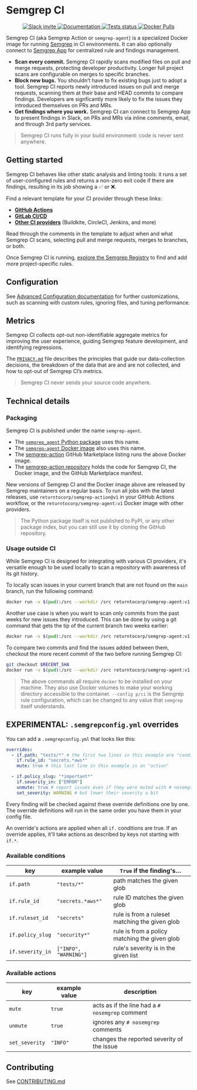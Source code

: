 # Semgrep CI

<p align="center">
  <a href="https://r2c.dev/slack">
      <img src="https://img.shields.io/badge/Slack-700%2B%20members-black" alt="Slack invite" />
  </a>
  <a href="https://semgrep.dev/docs/semgrep-ci/">
      <img src="https://img.shields.io/badge/docs-semgrep.dev-purple" alt="Documentation" />
  </a>
  <a href="https://github.com/returntocorp/semgrep-action/actions/workflows/test.yml">
      <img src="https://github.com/returntocorp/semgrep-action/actions/workflows/test.yml/badge.svg" alt="Tests status" />
  </a>
  <a href="https://hub.docker.com/r/returntocorp/semgrep-agent">
    <img alt="Docker Pulls" src="https://img.shields.io/docker/pulls/returntocorp/semgrep-agent">
  </a>
</p>

Semgrep CI (aka Semgrep Action or `semgrep-agent`) is a specialized Docker image for running [Semgrep](https://github.com/returntocorp/semgrep) in CI environments. It can also optionally connect to [Semgrep App](https://semgrep.dev/login) for centralized rule and findings management.

- **Scan every commit.** Semgrep CI rapidly scans modified files on pull and merge requests, protecting developer productivity. Longer full project scans are configurable on merges to specific branches.
- **Block new bugs.** You shouldn’t have to fix existing bugs just to adopt a tool. Semgrep CI reports newly introduced issues on pull and merge requests, scanning them at their base and HEAD commits to compare findings. Developers are signficantly more likely to fix the issues they introduced themselves on PRs and MRs.
- **Get findings where you work.** Semgrep CI can connect to Semgrep App to present findings in Slack, on PRs and MRs via inline comments, email, and through 3rd party services.

> Semgrep CI runs fully in your build environment: code is never sent anywhere.

## Getting started

Semgrep CI behaves like other static analysis and linting tools:
it runs a set of user-configured rules and returns a non-zero exit code if there are findings,
resulting in its job showing a ✅ or ❌.

Find a relevant template for your CI provider through these links:

- [**GitHub Actions**](https://semgrep.dev/docs/semgrep-ci/#github-actions)
- [**GitLab CI/CD**](https://semgrep.dev/docs/semgrep-ci/#gitlab-cicd)
- [**Other CI providers**](https://semgrep.dev/docs/semgrep-ci/#other-ci-providers) (Buildkite, CircleCI, Jenkins, and more)

Read through the comments in the template to adjust when and what Semgrep CI scans, selecting pull and merge requests, merges to branches, or both.

Once Semgrep CI is running, [explore the Semgrep Registry](https://semgrep.dev/explore) to find and add more project-specific rules.

## Configuration

See [Advanced Configuration documentation](https://semgrep.dev/docs/semgrep-ci/#advanced-configuration) for further customizations, such as scanning with custom rules, ignoring files, and tuning performance.

## Metrics

Semgrep CI collects opt-out non-identifiable aggregate metrics for improving the user experience, guiding Semgrep feature development, and identifying regressions.

The [`PRIVACY.md`](PRIVACY.md) file describes the principles that guide our data-collection decisions, the breakdown of the data that are and are not collected, and how to opt-out of Semgrep CI’s metrics.

> Semgrep CI never sends your source code anywhere.

## Technical details

### Packaging

Semgrep CI is published under the name `semgrep-agent`.

- The [`semgrep_agent` Python package](https://github.com/returntocorp/semgrep-action/tree/develop/src/semgrep_agent) uses this name.
- The [`semgrep-agent` Docker image](https://hub.docker.com/r/returntocorp/semgrep-agent) also uses this name.
- The [semgrep-action](https://github.com/marketplace/actions/semgrep-action) GitHub Marketplace listing
  runs the above Docker image.
- The [semgrep-action repository](https://github.com/returntocorp/semgrep-action)
  holds the code for Semgrep CI, the Docker image, and the GitHub Marketplace manifest.

New versions of Semgrep CI and the Docker image above are released by Semgrep maintainers on a regular basis. To run all jobs with the latest releases, use `returntocorp/semgrep-action@v1` in your GitHub Actions workflow, or the `returntocorp/semgrep-agent:v1` Docker image with other providers.

> The Python package itself is not published to PyPI,
> or any other package index,
> but you can still use it by cloning the GitHub repository.

### Usage outside CI

While Semgrep CI is designed
for integrating with various CI providers,
it's versatile enough to be used locally
to scan a repository with awareness of its git history.

To locally scan issues in your current branch
that are not found on the `main` branch,
run the following command:

```sh
docker run -v $(pwd):/src --workdir /src returntocorp/semgrep-agent:v1 semgrep-agent --config p/ci --baseline-ref main
```

Another use case is when you want to scan only commits
from the past weeks for new issues they introduced.
This can be done by using a git command
that gets the tip of the current branch two weeks earlier:

```sh
docker run -v $(pwd):/src --workdir /src returntocorp/semgrep-agent:v1 semgrep-agent --config p/ci --baseline-ref $(git rev-parse '@{2.weeks.ago}')
```

To compare two commits
and find the issues added between them,
checkout the more recent commit of the two
before running Semgrep CI:

```sh
git checkout $RECENT_SHA
docker run -v $(pwd):/src --workdir /src returntocorp/semgrep-agent:v1 semgrep-agent --config p/ci --baseline-ref $OLDER_SHA
```

> The above commands all require `docker`
> to be installed on your machine.
> They also use Docker volumes
> to make your working directory accessible to the container.
> `--config p/ci` is the Semgrep rule configuration,
> which can be changed to any value
> that `semgrep` itself understands.

## EXPERIMENTAL: `.semgrepconfig.yml` overrides

You can add a `.semgrepconfig.yml` that looks like this:

```yaml
overrides:
  - if.path: "tests/*" # the first two lines in this example are "conditions"
    if.rule_id: "secrets.*aws*"
    mute: true # this last line in this example is an "action"

  - if.policy_slug: "*important*"
    if.severity_in: ["ERROR"]
    unmute: true # report issues even if they were muted with # nosemgrep
    set_severity: WARNING # but lower their severity a bit
```

Every finding will be checked against these override definitions one by one.
The override definitions will run in the same order you have them in your config file.

An override's actions are applied when all `if.` conditions are true. If an override applies, it'll take actions as described by keys not starting with `if.*`.

### Available conditions

| key              | example value         | `True` if the finding's…                       |
| ---------------- | --------------------- | ---------------------------------------------- |
| `if.path`        | `"tests/*"`           | path matches the given glob                    |
| `if.rule_id`     | `"secrets.*aws*"`     | rule ID matches the given glob                 |
| `if.ruleset_id`  | `"secrets"`           | rule is from a ruleset matching the given glob |
| `if.policy_slug` | `"security*"`         | rule is from a policy matching the given glob  |
| `if.severity_in` | `["INFO", "WARNING"]` | rule's severity is in the given list           |

### Available actions

| key            | example value | description                                     |
| -------------- | ------------- | ----------------------------------------------- |
| `mute`         | `true`        | acts as if the line had a `# nosemgrep` comment |
| `unmute`       | `true`        | ignores any `# nosemgrep` comments              |
| `set_severity` | `"INFO"`      | changes the reported severity of the issue      |

## Contributing

See [CONTRIBUTING.md](CONTRIBUTING.md)

